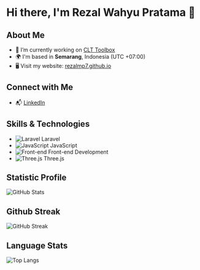 # Hi there, I'm Rezal Wahyu Pratama 👋

## About Me
- 🔭 I’m currently working on [CLT Toolbox](#)  
- 🌍 I'm based in **Semarang**, Indonesia (UTC +07:00)
- 🖥️ Visit my website: [rezalmp7.github.io](https://rezalmp7.github.io/08102021_MyWebsite_React/)

## Connect with Me
- 📬 [LinkedIn](https://www.linkedin.com/in/rezal-wahyu-pratama-5a20251a2)

## Skills & Technologies
- ![Laravel](https://img.shields.io/badge/Laravel-ff2d20?logo=laravel&logoColor=white) Laravel
- ![JavaScript](https://img.shields.io/badge/JavaScript-F7DF1E?logo=javascript&logoColor=black) JavaScript
- ![Front-end](https://img.shields.io/badge/Front--end-Development-4CAF50?logo=html5&logoColor=white) Front-end Development
- ![Three.js](https://img.shields.io/badge/Three.js-000000?logo=three.js&logoColor=white) Three.js

## Statistic Profile
![GitHub Stats](https://github-readme-stats.vercel.app/api?username=rezalmp7&show_icons=true&hide=prs&count_private=true)

## Github Streak
![GitHub Streak](https://github-readme-streak-stats.herokuapp.com/?user=rezalmp7)

## Language Stats
![Top Langs](https://github-readme-stats.vercel.app/api/top-langs/?username=rezalmp7&count_private=true&layout=compact&langs_count=5)
